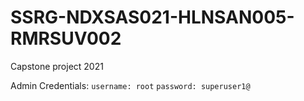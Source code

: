 # SSRG-NDXSAS021-HLNSAN005-RMRSUV002

Capstone project 2021

Admin Credentials:
`username: root`
`password: superuser1@`
